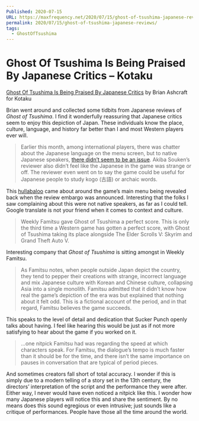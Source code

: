 ```yaml
---
Published: 2020-07-15
URL: https://maxfrequency.net/2020/07/15/ghost-of-tsushima-japanese-reviews/
permalink: 2020/07/15/ghost-of-tsushima-japanese-reviews/
tags:
  - GhostOfTsushima
---
```

# Ghost Of Tsushima Is Being Praised By Japanese Critics – Kotaku

[Ghost Of Tsushima Is Being Praised By Japanese Critics](https://kotaku.com/ghost-of-tsushima-is-being-praised-by-japanese-critics-1844387298) by Brian Ashcraft for Kotaku

Brian went around and collected some tidbits from Japanese reviews of *Ghost of Tsushima*. I find it wonderfully reassuring that Japanese critics seem to enjoy this depiction of Japan. These individuals know the place, culture, language, and history far better than I and most Western players ever will.

> Earlier this month, among international players, there was chatter about the Japanese language on the menu screen, but to native Japanese speakers, [there didn’t seem to be an issue](https://automaton-media.com/articles/newsjp/20200702-129337/). Akiba Souken’s reviewer also didn’t feel like the Japanese in the game was strange or off. The reviewer even went on to say the game could be useful for Japanese people to study kogo (古語) or archaic words.

This [hullabaloo](https://www.dualshockers.com/ghost-of-tsushimas-japanese-translation-criticized/) came about around the game’s main menu being revealed back when the review embargo was announced. Interesting that the folks I saw complaining about this were not native speakers, as far as I could tell. Google translate is not your friend when it comes to context and culture.

> Weekly Famitsu gave Ghost of Tsushima a perfect score. This is only the third time a Western game has gotten a perfect score, with Ghost of Tsushima taking its place alongside The Elder Scrolls V: Skyrim and Grand Theft Auto V.

Interesting company that *Ghost of Tsushima* is sitting amongst in Weekly Famitsu.

> As Famitsu notes, when people outside Japan depict the country, they tend to pepper their creations with strange, incorrect language and mix Japanese culture with Korean and Chinese culture, collapsing Asia into a single monolith. Famitsu admitted that it didn’t know how real the game’s depiction of the era was but explained that nothing about it felt odd. This is a fictional account of the period, and in that regard, Famitsu believes the game succeeds.

This speaks to the level of detail and dedication that Sucker Punch openly talks about having. I feel like hearing this would be just as if not more satisfying to hear about the game if you worked on it.

> …one nitpick Famitsu had was regarding the speed at which characters speak. For Famitsu, the dialogue’s tempo is much faster than it should be for the time, and there isn’t the same importance on pauses in conversation that are typical of period pieces.

And sometimes creators fall short of total accuracy. I wonder if this is simply due to a modern telling of a story set in the 13th century, the directors’ interpretation of the script and the performance they were after. Either way, I never would have even noticed a nitpick like this. I wonder how many Japanese players will notice this and share the sentiment. By no means does this sound egregious or even intrusive; just sounds like a critique of performances. People have those all the time around the world.